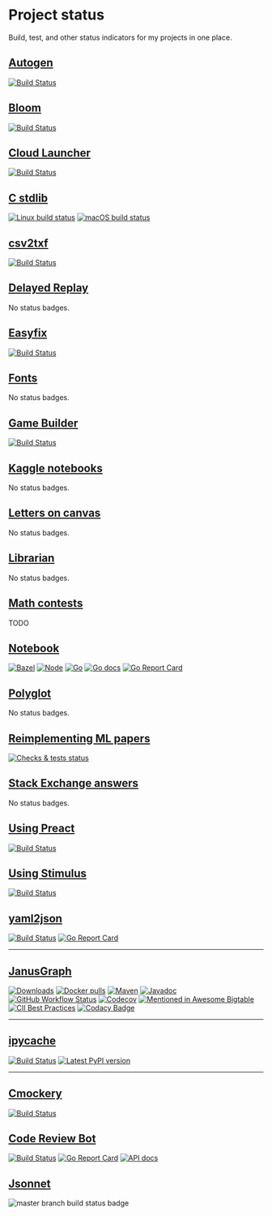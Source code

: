 # Project status

Build, test, and other status indicators for my projects in one place.

## [Autogen][autogen]

[![Build Status][autogen-ci-badge]][autogen-ci-url]

[autogen]: https://github.com/mbrukman/autogen/
[autogen-ci-badge]: https://github.com/mbrukman/autogen/actions/workflows/main.yml/badge.svg
[autogen-ci-url]: https://github.com/mbrukman/autogen/actions/workflows/main.yml

## [Bloom][bloom]

[![Build Status][bloom-ci-badge]][bloom-ci-url]

[bloom]: https://github.com/mbrukman/bloom/
[bloom-ci-badge]: https://github.com/mbrukman/bloom/actions/workflows/main.yml/badge.svg?branch=main
[bloom-ci-url]: https://github.com/mbrukman/bloom/actions/workflows/main.yml?query=branch%3Amain

## [Cloud Launcher][cloud-launcher]

[![Build Status](https://travis-ci.org/mbrukman/cloud-launcher.svg?branch=master)](https://travis-ci.org/mbrukman/cloud-launcher)

[cloud-launcher]: https://github.com/mbrukman/cloud-launcher/

## [C stdlib][c-stdlib]

[![Linux build status][c-stdlib-linux-ci-badge]][c-stdlib-linux-ci-url]
[![macOS build status][c-stdlib-macos-ci-badge]][c-stdlib-macos-ci-url]

[c-stdlib]: https://github.com/mbrukman/c-stdlib/
[c-stdlib-linux-ci-badge]: https://github.com/mbrukman/c-stdlib/actions/workflows/linux.yml/badge.svg?branch=main
[c-stdlib-linux-ci-url]: https://github.com/mbrukman/c-stdlib/actions/workflows/linux.yml?query=branch%3Amain
[c-stdlib-macos-ci-badge]: https://github.com/mbrukman/c-stdlib/actions/workflows/macos.yml/badge.svg?branch=main
[c-stdlib-macos-ci-url]: https://github.com/mbrukman/c-stdlib/actions/workflows/macos.yml?query=branch%3Amain

## [csv2txf]

[![Build Status][csv2txf-ci-badge]][csv2txf-ci-url]

[csv2txf]: https://github.com/mbrukman/csv2txf/
[csv2txf-ci-badge]: https://github.com/mbrukman/csv2txf/actions/workflows/main.yml/badge.svg
[csv2txf-ci-url]: https://github.com/mbrukman/csv2txf/actions/workflows/main.yml

## [Delayed Replay][delayed-replay]

No status badges.

[delayed-replay]: https://github.com/mbrukman/delayed-replay/

## [Easyfix][easyfix]

[![Build Status][easyfix-ci-badge]][easyfix-ci-url]

[easyfix]: https://github.com/mbrukman/easyfix/
[easyfix-ci-badge]: https://github.com/mbrukman/easyfix/actions/workflows/main.yml/badge.svg
[easyfix-ci-url]: https://github.com/mbrukman/easyfix/actions/workflows/main.yml

## [Fonts][fonts]

No status badges.

[fonts]: https://github.com/mbrukman/fonts/

## [Game Builder][game-builder]

[![Build Status][game-builder-travis-shield]][game-builder-travis-link]

[game-builder]: https://github.com/mbrukman/game-builder/
[game-builder-travis-shield]: https://travis-ci.org/mbrukman/game-builder.svg?branch=master
[game-builder-travis-link]: https://travis-ci.org/mbrukman/game-builder

## [Kaggle notebooks][kaggle-notebooks]

No status badges.

[kaggle-notebooks]: https://github.com/mbrukman/kaggle-notebooks/

## [Letters on canvas][letters-on-canvas]

No status badges.

[letters-on-canvas]: https://github.com/mbrukman/letters-on-canvas/

## [Librarian][librarian]

No status badges.

[librarian]: https://github.com/mbrukman/librarian/

## [Math contests][math-contests]

TODO

[math-contests]: https://github.com/mbrukman/math-contests/

## [Notebook][notebook]

[![Bazel][notebook-bazel-ci-badge]][notebook-bazel-ci-url]
[![Node][notebook-node-ci-badge]][notebook-node-ci-url]
[![Go][notebook-go-ci-badge]][notebook-go-ci-url]
[![Go docs][notebook-go-doc-badge]][notebook-go-doc-url]
[![Go Report Card][notebook-go-report-card-badge]][notebook-go-report-card-url]

[notebook]: https://github.com/mbrukman/notebook/
[notebook-bazel-ci-badge]: https://github.com/mbrukman/notebook/actions/workflows/bazel.yaml/badge.svg?query=branch%3Amain
[notebook-bazel-ci-url]: https://github.com/mbrukman/notebook/actions/workflows/bazel.yaml?query=branch%3Amain
[notebook-node-ci-badge]: https://github.com/mbrukman/notebook/actions/workflows/node.yaml/badge.svg?query=branch%3Amain
[notebook-node-ci-url]: https://github.com/mbrukman/notebook/actions/workflows/node.yaml?query=branch%3Amain
[notebook-go-ci-badge]: https://github.com/mbrukman/notebook/actions/workflows/go.yaml/badge.svg?query=branch%3Amain
[notebook-go-ci-url]: https://github.com/mbrukman/notebook/actions/workflows/go.yaml?query=branch%3Amain
[notebook-go-doc-badge]: http://img.shields.io/badge/godoc-reference-informational.svg?query=branch%3Amain
[notebook-go-doc-url]: https://pkg.go.dev/github.com/mbrukman/notebook
[notebook-go-report-card-badge]: https://goreportcard.com/badge/github.com/mbrukman/notebook
[notebook-go-report-card-url]: https://goreportcard.com/report/github.com/mbrukman/notebook

## [Polyglot][polyglot]

No status badges.

[polyglot]: https://github.com/mbrukman/polyglot/

## [Reimplementing ML papers][reimplementing-ml-papers]

[![Checks & tests status][reimplementing-ml-papers-ci-badge]][reimplementing-ml-papers-ci-url]

[reimplementing-ml-papers]: https://github.com/mbrukman/reimplementing-ml-papers/
[reimplementing-ml-papers-ci-badge]: https://github.com/mbrukman/reimplementing-ml-papers/actions/workflows/main.yml/badge.svg?query=branch%3Amain
[reimplementing-ml-papers-ci-url]: https://github.com/mbrukman/reimplementing-ml-papers/actions/workflows/main.yml?query=branch%3Amain

## [Stack Exchange answers][stack-exchange-answers]

No status badges.

[stack-exchange-answers]: https://github.com/mbrukman/stackexchange-answers/

## [Using Preact][using-preact]

[![Build Status][using-preact-ci-badge]][using-preact-ci-url]

[using-preact]: https://github.com/mbrukman/using-preactjs/
[using-preact-ci-badge]: https://github.com/mbrukman/using-preactjs/actions/workflows/main.yml/badge.svg
[using-preact-ci-url]: https://github.com/mbrukman/using-preactjs/actions/workflows/main.yml

## [Using Stimulus][using-stimulus]

[![Build Status][using-stimulus-ci-badge]][using-stimulus-ci-url]

[using-stimulus]: https://github.com/mbrukman/using-stimulus/
[using-stimulus-ci-badge]: https://github.com/mbrukman/using-stimulusjs/actions/workflows/main.yml/badge.svg
[using-stimulus-ci-url]: https://github.com/mbrukman/using-stimulusjs/actions/workflows/main.yml

## [yaml2json]

[![Build Status][yaml2json-ci-badge]][yaml2json-ci-url]
[![Go Report Card][yaml2json-go-report-card-badge]][yaml2json-go-report-card-url]

[yaml2json]: https://github.com/mbrukman/yaml2json/
[yaml2json-ci-badge]: https://github.com/mbrukman/yaml2json/actions/workflows/main.yml/badge.svg
[yaml2json-ci-url]: https://github.com/mbrukman/yaml2json/actions/workflows/main.yml
[yaml2json-go-report-card-badge]: https://goreportcard.com/badge/github.com/mbrukman/yaml2json
[yaml2json-go-report-card-url]: https://goreportcard.com/report/github.com/mbrukman/yaml2json

---

## [JanusGraph][janusgraph]

[janusgraph]: https://github.com/JanusGraph/janusgraph/

[![Downloads][downloads-shield]][downloads-link]
[![Docker pulls][docker-pulls-img]][docker-hub-url]
[![Maven][maven-shield]][maven-link]
[![Javadoc][javadoc-shield]][javadoc-link]
[![GitHub Workflow Status][actions-shield]][actions-link]
[![Codecov][codecov-shield]][codecov-link]
[![Mentioned in Awesome Bigtable][awesome-shield]][awesome-link]
[![CII Best Practices][bestpractices-shield]][bestpractices-link]
[![Codacy Badge][codacy-shield]][codacy-link]

[actions-shield]: https://img.shields.io/github/actions/workflow/status/JanusGraph/janusgraph/ci-core.yml?branch=master
[actions-link]: https://github.com/JanusGraph/janusgraph/actions
[awesome-shield]: https://awesome.re/mentioned-badge-flat.svg
[awesome-link]: https://github.com/zrosenbauer/awesome-bigtable
[bestpractices-shield]: https://bestpractices.coreinfrastructure.org/projects/5064/badge
[bestpractices-link]: https://bestpractices.coreinfrastructure.org/projects/5064
[codacy-shield]: https://app.codacy.com/project/badge/Grade/850c7549ea72424486664ffc4f64f526
[codacy-link]: https://www.codacy.com/gh/JanusGraph/janusgraph/dashboard?utm_source=github.com&amp;utm_medium=referral&amp;utm_content=JanusGraph/janusgraph&amp;utm_campaign=Badge_Grade
[maven-shield]: https://img.shields.io/maven-central/v/org.janusgraph/janusgraph-core.svg
[maven-link]: https://central.sonatype.com/search?q=org.janusgraph
[javadoc-shield]: https://javadoc.io/badge/org.janusgraph/janusgraph-core.svg?color=blue
[javadoc-link]: https://javadoc.io/doc/org.janusgraph/janusgraph-core
[downloads-shield]: https://img.shields.io/github/downloads/JanusGraph/janusgraph/total.svg
[downloads-link]: https://github.com/JanusGraph/janusgraph/releases
[codecov-shield]:https://codecov.io/gh/JanusGraph/janusgraph/branch/master/graph/badge.svg
[codecov-link]:https://codecov.io/gh/JanusGraph/janusgraph
[docker-pulls-img]: https://img.shields.io/docker/pulls/janusgraph/janusgraph.svg
[docker-hub-url]: https://hub.docker.com/r/janusgraph/janusgraph

---

## [ipycache]

[![Build Status][ipycache-ci-badge]][ipycache-ci-url]
[![Latest PyPI version][ipycache-pypi-badge]][ipycache-pypi-url]

[ipycache]: https://github.com/rossant/ipycache/
[ipycache-ci-badge]: https://github.com/rossant/ipycache/actions/workflows/master.yml/badge.svg
[ipycache-ci-url]: https://github.com/rossant/ipycache/actions/workflows/master.yml
[ipycache-pypi-badge]: https://img.shields.io/pypi/v/ipycache.svg
[ipycache-pypi-url]: https://pypi.org/project/ipycache/

---

## [Cmockery][cmockery]

[![Build Status][cmockery-travis-badge]][cmockery-travis-url]

[cmockery]: https://github.com/google/cmockery/
[cmockery-travis-badge]: https://travis-ci.org/google/cmockery.svg?branch=master
[cmockery-travis-url]: https://travis-ci.org/google/cmockery

## [Code Review Bot][code-review-bot]

[![Build Status][code-review-bot-ci-badge]][code-review-bot-ci-url]
[![Go Report Card][code-review-bot-go-report-card-badge]][code-review-bot-go-report-card-url]
[![API docs][code-review-bot-go-doc-badge]][code-review-bot-go-doc-url]

[code-review-bot]: https://github.com/google/code-review-bot/
[code-review-bot-ci-badge]: https://github.com/google/code-review-bot/actions/workflows/main.yml/badge.svg?branch=main
[code-review-bot-ci-url]: https://github.com/google/code-review-bot/actions/workflows/main.yml?query=branch%3Amain
[code-review-bot-go-report-card-badge]: https://goreportcard.com/badge/github.com/google/code-review-bot
[code-review-bot-go-report-card-url]: https://goreportcard.com/report/github.com/google/code-review-bot
[code-review-bot-go-doc-badge]: https://img.shields.io/badge/godoc-reference-5272B4.svg
[code-review-bot-go-doc-url]: https://godoc.org/github.com/google/code-review-bot

## [Jsonnet][jsonnet]

![master branch build status badge](https://github.com/google/jsonnet/actions/workflows/build_and_test.yml/badge.svg?event=push&branch=master)

[jsonnet]: https://github.com/google/jsonnet/
